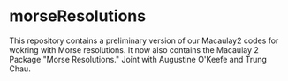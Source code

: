 # morseResolutions
This repository contains a preliminary version of our Macaulay2 codes for wokring with Morse resolutions. It now also contains the Macaulay 2 Package "Morse Resolutions." Joint with Augustine O'Keefe and Trung Chau.
